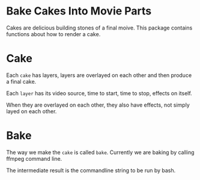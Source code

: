 # Bake Cakes Into Movie Parts
Cakes are delicious building stones of a final moive. This package contains functions about how to render a cake.

# Cake
Each `cake` has layers, layers are overlayed on each other and then produce a final cake.

Each `layer` has its video source, time to start, time to stop, effects on itself.

When they are overlayed on each other, they also have effects, not simply layed on each other.

# Bake
The way we make the `cake` is called `bake`. Currently we are baking by calling ffmpeg command line.

The intermediate result is the commandline string to be run by bash.
